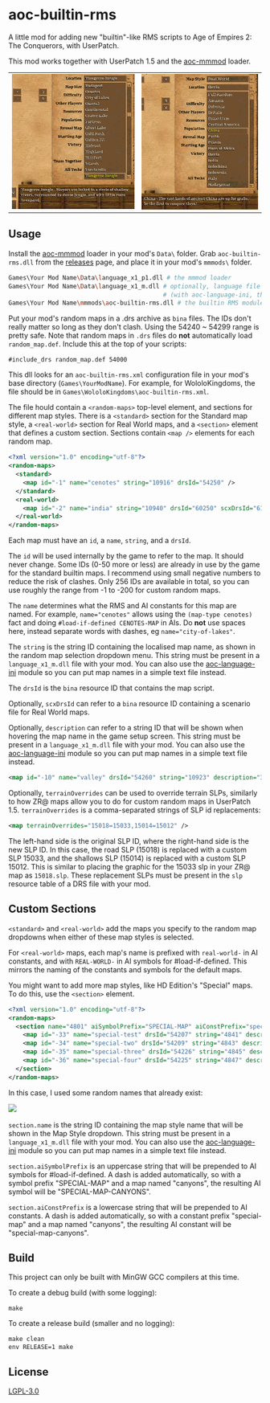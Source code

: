 # aoc-builtin-rms

A little mod for adding new "builtin"-like RMS scripts to Age of Empires 2: The Conquerors, with UserPatch.

This mod works together with UserPatch 1.5 and the [aoc-mmmod][] loader.

|||
|-|-|
| ![Custom Standard maps](./screenshot-standard.png) | ![Custom Real World maps](./screenshot-realworld.png) |

## Usage

Install the [aoc-mmmod][] loader in your mod's `Data\` folder. Grab `aoc-builtin-rms.dll` from the [releases](https://github.com/SiegeEngineers/aoc-builtin-rms/releases) page, and place it in your mod's `mmmods\` folder.

```bash
Games\Your Mod Name\Data\language_x1_p1.dll # the mmmod loader
Games\Your Mod Name\Data\language_x1_m.dll # optionally, language file with custom strings
                                           # (with aoc-language-ini, this is not needed)
Games\Your Mod Name\mmmods\aoc-builtin-rms.dll # the builtin RMS module!
```

Put your mod's random maps in a .drs archive as `bina` files. The IDs don't really matter so long as they don't clash. Using the 54240 ~ 54299 range is pretty safe. Note that random maps in `.drs` files do **not** automatically load `random_map.def`. Include this at the top of your scripts:

```
#include_drs random_map.def 54000
```

This dll looks for an `aoc-builtin-rms.xml` configuration file in your mod's base directory (`Games\YourModName`). For example, for WololoKingdoms, the file should be in `Games\WololoKingdoms\aoc-builtin-rms.xml`.

The file hould contain a `<random-maps>` top-level element, and sections for different map styles. There is a `<standard>` section for the Standard map style, a `<real-world>` section for Real World maps, and a `<section>` element that defines a custom section. Sections contain `<map />` elements for each random map.

```xml
<?xml version="1.0" encoding="utf-8"?>
<random-maps>
  <standard>
    <map id="-1" name="cenotes" string="10916" drsId="54250" />
  </standard>
  <real-world>
    <map id="-2" name="india" string="10940" drsId="60250" scxDrsId="61250" />
  </real-world>
</random-maps>
```

Each map must have an `id`, a `name`, `string`, and a `drsId`.

The `id` will be used internally by the game to refer to the map. It should never change. Some IDs (0-50 more or less) are already in use by the game for the standard builtin maps. I recommend using small negative numbers to reduce the risk of clashes. Only 256 IDs are available in total, so you can use roughly the range from -1 to -200 for custom random maps.

The `name` determines what the RMS and AI constants for this map are named. For example, `name="cenotes"` allows using the `(map-type cenotes)` fact and doing `#load-if-defined CENOTES-MAP` in AIs. Do **not** use spaces here, instead separate words with dashes, eg `name="city-of-lakes"`.

The `string` is the string ID containing the localised map name, as shown in the random map selection dropdown menu. This string must be present in a `language_x1_m.dll` file with your mod. You can also use the [aoc-language-ini][] module so you can put map names in a simple text file instead.

The `drsId` is the `bina` resource ID that contains the map script.

Optionally, `scxDrsId` can refer to a `bina` resource ID containing a scenario file for Real World maps.

Optionally, `description` can refer to a string ID that will be shown when hovering the map name in the game setup screen. This string must be present in a `language_x1_m.dll` file with your mod. You can also use the [aoc-language-ini][] module so you can put map names in a simple text file instead.
```xml
<map id="-10" name="valley" drsId="54260" string="10923" description="30155" />
```

Optionally, `terrainOverrides` can be used to override terrain SLPs, similarly to how ZR@ maps allow you to do for custom random maps in UserPatch 1.5. `terrainOverrides` is a comma-separated strings of SLP id replacements:
```xml
<map terrainOverrides="15018=15033,15014=15012" />
```
The left-hand side is the original SLP ID, where the right-hand side is the new SLP ID. In this case, the road SLP (15018) is replaced with a custom SLP 15033, and the shallows SLP (15014) is replaced with a custom SLP 15012. This is similar to placing the graphic for the 15033 slp in your ZR@ map as `15018.slp`.
These replacement SLPs must be present in the `slp ` resource table of a DRS file with your mod.

## Custom Sections

`<standard>` and `<real-world>` add the maps you specify to the random map dropdowns when either of these map styles is selected.

For `<real-world>` maps, each map's name is prefixed with `real-world-` in AI constants, and with `REAL-WORLD-` in AI symbols for #load-if-defined. This mirrors the naming of the constants and symbols for the default maps.

You might want to add more map styles, like HD Edition's "Special" maps. To do this, use the `<section>` element.

```xml
<?xml version="1.0" encoding="utf-8"?>
<random-maps>
  <section name="4801" aiSymbolPrefix="SPECIAL-MAP" aiConstPrefix="special-map">
    <map id="-33" name="special-test" drsId="54207" string="4841" description="4842" />
    <map id="-34" name="special-two" drsId="54209" string="4843" description="4844" />
    <map id="-35" name="special-three" drsId="54226" string="4845" description="4846" />
    <map id="-36" name="special-four" drsId="54225" string="4847" description="4848" />
  </section>
</random-maps>
```

In this case, I used some random names that already exist:

![](./screenshot-custom.png)

`section.name` is the string ID containing the map style name that will be shown in the Map Style dropdown. This string must be present in a `language_x1_m.dll` file with your mod. You can also use the [aoc-language-ini][] module so you can put map names in a simple text file instead.

`section.aiSymbolPrefix` is an uppercase string that will be prepended to AI symbols for #load-if-defined. A dash is added automatically, so with a symbol prefix "SPECIAL-MAP" and a map named "canyons", the resulting AI symbol will be "SPECIAL-MAP-CANYONS".

`section.aiConstPrefix` is a lowercase string that will be prepended to AI constants. A dash is added automatically, so with a constant prefix "special-map" and a map named "canyons", the resulting AI constant will be "special-map-canyons".

## Build

This project can only be built with MinGW GCC compilers at this time.

To create a debug build (with some logging):

```
make
```

To create a release build (smaller and no logging):

```
make clean
env RELEASE=1 make
```

## License

[LGPL-3.0](./LICENSE.md)

[aoc-mmmod]: https://github.com/SiegeEngineers/aoc-mmmod
[aoc-language-ini]: https://github.com/SiegeEngineers/aoc-language-ini
